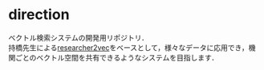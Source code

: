 # direction
ベクトル検索システムの開発用リポジトリ．  
持橋先生による[researcher2vec](http://chasen.org/~daiti-m/paper/nlp2021researcher2vec.pdf)をベースとして，様々なデータに応用でき，機関ごとのベクトル空間を共有できるようなシステムを目指します．
